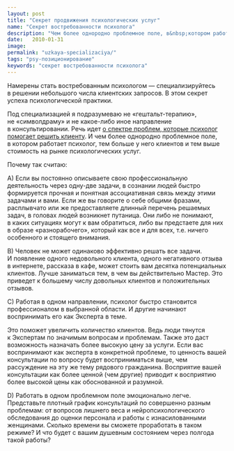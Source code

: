 ```yaml
---
layout: post
title: "Секрет продвижения психологических услуг"
name: "Секрет востребованности психолога"
description: "Чем более однородно проблемное поле, в&nbsp;котором работает психолог, тем больше у&nbsp;него клиентов и&nbsp;тем выше стоимость на&nbsp;рынке психологических услуг."
date:   2010-01-31
image:
permalink: "uzkaya-specializaciya/"
tags: "psy-позиционирование"
keywords: "секрет востребованности психолога"
---
```


<p>Намерены стать востребованным психологом&nbsp;— специализируйтесь в&nbsp;решении небольшого числа клиентских запросов. В&nbsp;этом секрет успеха психологической практики.</p>
<p>Под специализацией я&nbsp;подразумеваю не&nbsp;«гештальт-терапию», не&nbsp;«символдраму» и&nbsp;не&nbsp;какое-либо иное направление в&nbsp;консультировании. Речь идет <a href="/sfery-specializacii-psixologa/">о&nbsp;спектре проблем, которые психолог помогает решить клиенту</a>. И&nbsp;чем более однородно проблемное поле, в&nbsp;котором работает психолог, тем больше у&nbsp;него клиентов и&nbsp;тем выше стоимость на&nbsp;рынке психологических услуг.</p>
<p>Почему так считаю:</p>
<p>A) Если вы&nbsp;постоянно описываете свою профессиональную деятельность через одну-две задачи, в&nbsp;сознании людей быстро формируется прочная и&nbsp;понятная ассоциативная связь между этими задачами и&nbsp;вами. Если&nbsp;же вы&nbsp;говорите о&nbsp;себе общими фразами, расплывчато или&nbsp;же предоставляете длинный перечень решаемых задач, в&nbsp;головах людей возникнет путаница. Они либо не&nbsp;понимают, в&nbsp;каких ситуациях могут к&nbsp;вам обратиться, либо вы&nbsp;предстаете для них в&nbsp;образе «разнорабочего», который как все и&nbsp;для всех, т.е. ничего особенного и&nbsp;стоящего внимания.</p>
<p>B) Человек не&nbsp;может одинаково эффективно решать все задачи. И&nbsp;появление одного недовольного клиента, одного негативного отзыва в&nbsp;интернете, рассказа в&nbsp;кафе, может стоить вам десятка потенциальных клиентов. Лучше заниматься тем, в&nbsp;чем вы&nbsp;действительно Мастер. Это приведет к&nbsp;большему числу довольных клиентов и&nbsp;положительных отзывов.</p>
<p>C) Работая в&nbsp;одном направлении, психолог быстро становится профессионалом в&nbsp;выбранной области. И&nbsp;другие начинают воспринимать его как Эксперта в&nbsp;теме.</p>
<p>Это поможет увеличить количество клиентов. Ведь люди тянутся к&nbsp;Экспертам по&nbsp;значимым вопросам и&nbsp;проблемам. Также это даст возможность назначать более высокую цену за&nbsp;услуги. Если вас воспринимают как эксперта в&nbsp;конкретной проблеме, то&nbsp;ценность вашей консультации по&nbsp;вопросу будет восприниматься выше, чем рассуждение на&nbsp;эту&nbsp;же тему рядового гражданина. Восприятие вашей консультации как более ценной (чем другие) приводит к&nbsp;восприятию более высокой цены как обоснованной и&nbsp;разумной. </p>
<p>D) Работать в&nbsp;одном проблемном поле эмоционально легче. Представьте плотный график консультаций по&nbsp;совершенно разным проблемам: от&nbsp;вопросов лишнего веса и&nbsp;нейропсихологического обследования до&nbsp;оценки персонала и&nbsp;работы с&nbsp;изнасилованными женщинами. Сколько времени вы&nbsp;сможете проработать в&nbsp;таком режиме? И&nbsp;что будет с&nbsp;вашим душевным состоянием через полгода такой работы?</p>
